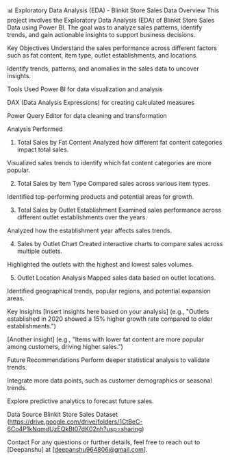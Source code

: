 📊 Exploratory Data Analysis (EDA) - Blinkit Store Sales Data
Overview
This project involves the Exploratory Data Analysis (EDA) of Blinkit Store Sales Data using Power BI. The goal was to analyze sales patterns, identify trends, and gain actionable insights to support business decisions.

Key Objectives
Understand the sales performance across different factors such as fat content, item type, outlet establishments, and locations.

Identify trends, patterns, and anomalies in the sales data to uncover insights.

Tools Used
Power BI for data visualization and analysis

DAX (Data Analysis Expressions) for creating calculated measures

Power Query Editor for data cleaning and transformation

Analysis Performed
1. Total Sales by Fat Content
Analyzed how different fat content categories impact total sales.

Visualized sales trends to identify which fat content categories are more popular.

2. Total Sales by Item Type
Compared sales across various item types.

Identified top-performing products and potential areas for growth.

3. Total Sales by Outlet Establishment
Examined sales performance across different outlet establishments over the years.

Analyzed how the establishment year affects sales trends.

4. Sales by Outlet Chart
Created interactive charts to compare sales across multiple outlets.

Highlighted the outlets with the highest and lowest sales volumes.

5. Outlet Location Analysis
Mapped sales data based on outlet locations.

Identified geographical trends, popular regions, and potential expansion areas.

Key Insights
[Insert insights here based on your analysis] (e.g., "Outlets established in 2020 showed a 15% higher growth rate compared to older establishments.")

[Another insight] (e.g., "Items with lower fat content are more popular among customers, driving higher sales.")

Future Recommendations
Perform deeper statistical analysis to validate trends.

Integrate more data points, such as customer demographics or seasonal trends.

Explore predictive analytics to forecast future sales.

Data Source
Blinkit Store Sales Dataset (https://drive.google.com/drive/folders/1CtBeC-6Co4P1kNqmdUzEQkBt07dK02nh?usp=sharing)

Contact
For any questions or further details, feel free to reach out to [Deepanshu] at [deepanshu964806@gmail.com].
